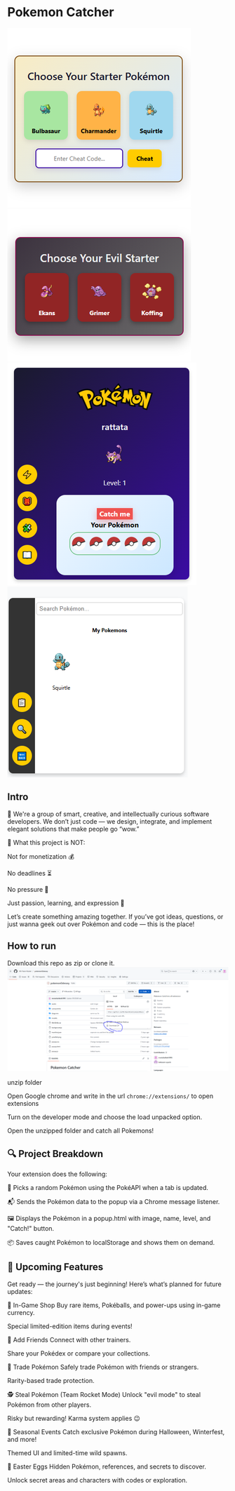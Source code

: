 # Pokemon Catcher

![Alt text](assets/intro1.PNG "Overview")
![Alt text](assets/intro2.PNG "Overview")
![Alt text](assets/intro3.PNG "Overview")
![Alt text](assets/intro4.PNG "Overview")


## Intro


🧠 We're a group of smart, creative, and intellectually curious software developers.
We don’t just code — we design, integrate, and implement elegant solutions that make people go “wow.”

🎯 What this project is NOT:

Not for monetization 💰

No deadlines ⏳

No pressure 🚫

Just passion, learning, and expression 🚀


Let’s create something amazing together. If you’ve got ideas, questions, or just wanna geek out over Pokémon and code — this is the place!

## How to run

Download this repo as zip or clone it.
![Alt text](assets/intro5.PNG "Overview")

unzip folder

Open Google chrome and write in the url `chrome://extensions/` to open extensions

Turn on the developer mode and choose the load unpacked option.

Open the unzipped folder and catch all Pokemons!

## 🔍 Project Breakdown
Your extension does the following:

  🧠 Picks a random Pokémon using the PokéAPI when a tab is updated.
  
  📬 Sends the Pokémon data to the popup via a Chrome message listener.
  
  🖼️ Displays the Pokémon in a popup.html with image, name, level, and "Catch!" button.
  
  📦 Saves caught Pokémon to localStorage and shows them on demand.

## 🚧 Upcoming Features
Get ready — the journey's just beginning! Here’s what’s planned for future updates:

🛒 In-Game Shop
Buy rare items, Pokéballs, and power-ups using in-game currency.

Special limited-edition items during events!

👥 Add Friends
Connect with other trainers.

Share your Pokédex or compare your collections.

🔁 Trade Pokémon
Safely trade Pokémon with friends or strangers.

Rarity-based trade protection.

🕵️ Steal Pokémon (Team Rocket Mode)
Unlock "evil mode" to steal Pokémon from other players.

Risky but rewarding! Karma system applies 😉

🎉 Seasonal Events
Catch exclusive Pokémon during Halloween, Winterfest, and more!

Themed UI and limited-time wild spawns.

🥚 Easter Eggs
Hidden Pokémon, references, and secrets to discover.

Unlock secret areas and characters with codes or exploration.


